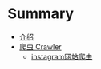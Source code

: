 # Summary

* [介绍](README.md)
* [爬虫 Crawler](pa-chong-crawler.md)
  * [instagram网站爬虫](pa-chong-crawler/ce-shi.md)

